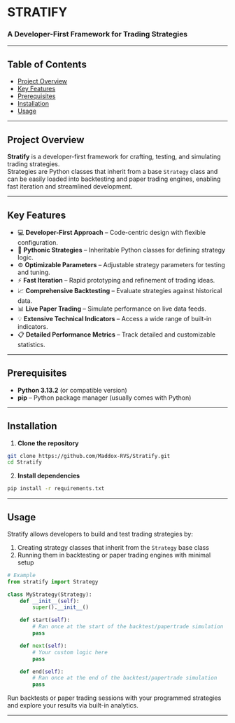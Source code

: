 # STRATIFY 
### A Developer-First Framework for Trading Strategies

---

## Table of Contents

- [Project Overview](#project-overview)
- [Key Features](#key-features)
- [Prerequisites](#prerequisites)
- [Installation](#installation)
- [Usage](#usage)

---

## Project Overview

**Stratify** is a developer-first framework for crafting, testing, and simulating trading strategies.  
Strategies are Python classes that inherit from a base `Strategy` class and can be easily loaded into backtesting and paper trading engines, enabling fast iteration and streamlined development.

---

## Key Features

- 💻 **Developer-First Approach** – Code-centric design with flexible configuration.
- 🐍 **Pythonic Strategies** – Inheritable Python classes for defining strategy logic.
- ⚙️ **Optimizable Parameters** – Adjustable strategy parameters for testing and tuning.
- ⚡ **Fast Iteration** – Rapid prototyping and refinement of trading ideas.
- 📈 **Comprehensive Backtesting** – Evaluate strategies against historical data.
- 📊 **Live Paper Trading** – Simulate performance on live data feeds.
- 💡 **Extensive Technical Indicators** – Access a wide range of built-in indicators.
- 📋 **Detailed Performance Metrics** – Track detailed and customizable statistics.

---

## Prerequisites

- **Python 3.13.2** (or compatible version)
- **pip** – Python package manager (usually comes with Python)

---

## Installation

1. **Clone the repository**  
```bash
git clone https://github.com/Maddox-RVS/Stratify.git
cd Stratify
```

2. **Install dependencies**  
```bash
pip install -r requirements.txt
```

---

## Usage

Stratify allows developers to build and test trading strategies by:

1. Creating strategy classes that inherit from the `Strategy` base class
2. Running them in backtesting or paper trading engines with minimal setup

```python
# Example
from stratify import Strategy

class MyStrategy(Strategy):
    def __init__(self):
        super().__init__()

    def start(self):
        # Ran once at the start of the backtest/papertrade simulation
        pass

    def next(self):
        # Your custom logic here
        pass

    def end(self):
        # Ran once at the end of the backtest/papertrade simulation
        pass
```

Run backtests or paper trading sessions with your programmed strategies and explore your results via built-in analytics.

---
